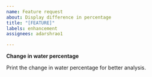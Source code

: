 ```yaml
---
name: Feature request
about: Display difference in percentage
title: "[FEATURE]"
labels: enhancement
assignees: adarshrao1

---
```


**Change in water percentage**

Print the change in water percentage for better analysis.
